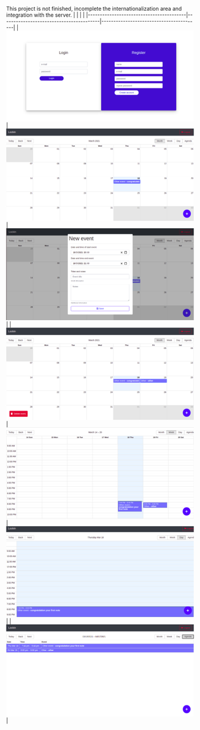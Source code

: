 This project is not finished, incomplete the internationalization area and integration with the server.
| <!--                                --> | <!--                                --> | <!--                                --> |
|-----------------------------------------|-----------------------------------------|-----------------------------------------|
| !["Preview Image"](./img/preview1.png) | !["Preview Image"](./img/preview2.png) | !["Preview Image"](./img/preview3.png)| 
| !["Preview Image"](./img/preview4.png) | !["Preview Image"](./img/preview5.png) | !["Preview Image"](./img/preview6.png)| 
| !["Preview Image"](./img/preview7.png)|  